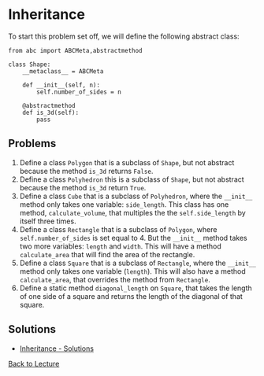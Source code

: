 # Inheritance

To start this problem set off, we will define the following abstract class:

    from abc import ABCMeta,abstractmethod
    
    class Shape:
        __metaclass__ = ABCMeta
    
        def __init__(self, n):
            self.number_of_sides = n

        @abstractmethod
        def is_3d(self):
            pass

## Problems

1. Define a class `Polygon` that is a subclass of `Shape`, but not abstract because the method `is_3d` returns `False`.
2. Define a class `Polyhedron` this is a subclass of `Shape`, but not abstract because the method `is_3d` return `True`.
3. Define a class `Cube` that is a subclass of `Polyhedron`, where the `__init__` method only takes one variable: `side_length`.  This class has one method, `calculate_volume`, that multiples the the `self.side_length` by itself three times.
4. Define a class `Rectangle` that is a subclass of `Polygon`, where `self.number_of_sides` is set equal to 4. But the `__init__` method takes two more variables: `length` and `width`. This will have a method `calculate_area` that will find the area of the rectangle.
5. Define a class `Square` that is a subclass of `Rectangle`, where the `__init__` method only takes one variable (`length`). This will also have a method `calculate_area`, that overrides the method from `Rectangle`.
6. Define a static method `diagonal_length` on `Square`, that takes the length of one side of a square and returns the length of the diagonal of that square.

## Solutions

 * [Inheritance - Solutions](problem_set_1_solutions.md)

[Back to Lecture](lecture_07.md)
